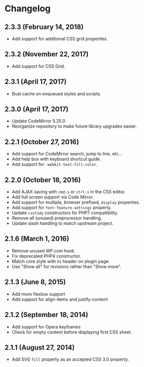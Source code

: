 # Changelog

## 2.3.3 (February 14, 2018)

* Add support for additional CSS grid properties.

## 2.3.2 (November 22, 2017)

* Add support for CSS Grid.

## 2.3.1 (April 17, 2017)

* Bust cache on enqueued styles and scripts.

## 2.3.0 (April 17, 2017)

* Update CodeMirror 5.25.0
* Reorganize repository to make future library upgrades easier.

## 2.2.1 (October 27, 2016)

* Add support for CodeMirror search, jump to line, etc...
* Add help box with keyboard shortcut guide.
* Add support for `-webkit-text-fill-color`.

## 2.2.0 (October 18, 2016)

* Add AJAX saving with `cmd-s` or `ctrl-s` in the CSS editor.
* Add full screen support via Code Mirror.
* Add support for multiple, browser prefixed, `display` properties.
* Add support for `font-feature-settings` property.
* Update `csstidy` constructors for PHP7 compatibility.
* Remove all (unused) preprocessor handling.
* Update slash handling to match upstream project.

## 2.1.6 (March 1, 2016)

* Remove unused WP.com hook.
* Fix deprecated PHP4 constructor.
* Match core style with `H1` header on plugin page.
* Use "Show all" for revisions rather than "Show more".

## 2.1.3 (June 8, 2015)

* Add more flexbox support
* Add support for align-items and justify-content

## 2.1.2 (September 18, 2014)

* Add support for Opera keyframes
* Check for empty content before displaying first CSS sheet.

## 2.1.1 (August 27, 2014)

* Add SVG `fill` property as an accepted CSS 3.0 property.
